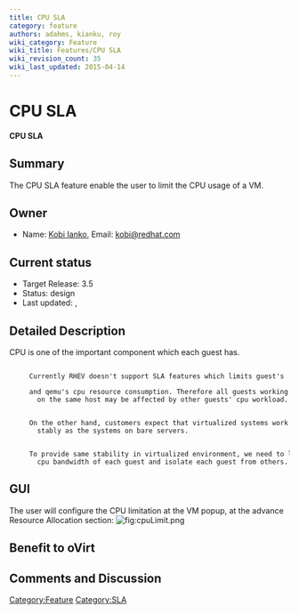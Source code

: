 ```yaml
---
title: CPU SLA
category: feature
authors: adahms, kianku, roy
wiki_category: Feature
wiki_title: Features/CPU SLA
wiki_revision_count: 35
wiki_last_updated: 2015-04-14
---
```


# CPU SLA

**CPU SLA**

## Summary

The CPU SLA feature enable the user to limit the CPU usage of a VM.

## Owner

*   Name: [Kobi Ianko](User:kianku), Email: kobi@redhat.com

## Current status

*   Target Release: 3.5
*   Status: design
*   Last updated: ,

## Detailed Description

CPU is one of the important component which each guest has.

           Currently RHEV doesn't support SLA features which limits guest's
           and qemu's cpu resource consumption. Therefore all guests working
           on the same host may be affected by other guests' cpu workload.

           On the other hand, customers expect that virtualized systems work as
           stably as the systems on bare servers.

           To provide same stability in virtualized environment, we need to limit
           cpu bandwidth of each guest and isolate each guest from others.

## GUI

The user will configure the CPU limitation at the VM popup, at the advance Resource Allocation section:
![](cpuLimit.png "fig:cpuLimit.png")

## Benefit to oVirt

## Comments and Discussion

<Category:Feature> <Category:SLA>
